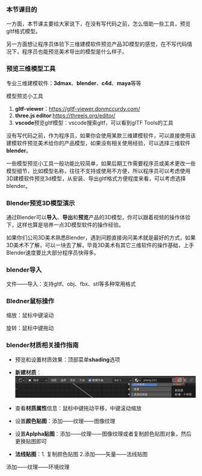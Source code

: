 ### 本节课目的

一方面，本节课主要给大家说下，在没有写代码之前，怎么借助一些工具，预览gltf格式模型。

另一方面想让程序员体验下三维建模软件预览产品3D模型的感觉，在不写代码情况下，程序员也能预览美术导出的模型是什么样子。

### 预览三维模型工具

专业三维建模软件：**3dmax**、**blender**、**c4d**、**maya**等等

模型预览小工具
1. **gltf-viewer**：https://gltf-viewer.donmccurdy.com/
2. **three.js editor**:https://threejs.org/editor/
3. **vscode**预览gltf模型：vscode搜索gltf，可以看到glTF Tools的工具

没有写代码之前，作为程序员，如果你会使用某款三维建模软件，可以直接使用该建模软件预览美术给你的产品模型，如果没有相关使用经验，可以选择三维软件**blender**。

一些模型预览小工具一般功能比较简单，如果后期工作需要程序员或美术更改一些模型细节，比如模型名称，往往不支持或使用不方便，所以程序员可以考虑使用3D建模软件预览3d模型，从安装、导出gltf格式方便程度来看，可以考虑选择blender。

### Blender预览3D模型演示

通过Blender可以**导入**、**导出**和**预览**产品的3D模型，你可以跟着视频的操作体验下，这样也算是培养一点3D模型软件的操作经验。

如果你们公司3D美术熟悉Blender，遇到问题直接询问美术就是最好的方式，如果3D美术不了解，可以一块去了解，毕竟3D美术有其它三维软件的操作基础，上手Blender速度要比大部分程序员快得多。

### blender导入

文件——导入：支持gltf、obj、fbx、stl等多种常用格式

### Bledner鼠标操作

缩放：鼠标中键滚动

旋转：鼠标中键拖动

### blender材质相关操作指南

- 预览和设置材质效果：顶部菜单**shading**选项

- **新建材质**：![](./新建材质.png)

- 查看**材质属性**信息：鼠标中键拖动平移，中键滚动缩放


- 设置**颜色贴图**：添加——纹理——图像纹理

- 设置**Aplpha贴图**：添加——纹理——图像纹理或者复制颜色贴图对象，然后更换贴图即可
  
- **法线贴图**：1. 复制颜色贴图 2.添加——矢量——法线贴图

































添加——纹理——环境纹理
  




